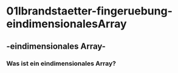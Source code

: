 # 01lbrandstaetter-fingeruebung-eindimensionalesArray

<H2> -eindimensionales Array-
  
  <H3> Was ist ein eindimensionales Array?

  
